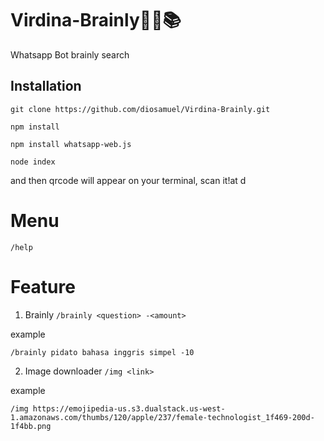 # Virdina-Brainly👩‍💻📚
Whatsapp Bot brainly search

## Installation 
`git clone https://github.com/diosamuel/Virdina-Brainly.git`

`npm install`

`npm install whatsapp-web.js`

`node index`

and then qrcode will appear on your terminal, scan it!at d

# Menu
`/help`

# Feature
1. Brainly
`/brainly <question> -<amount>`

example

`/brainly pidato bahasa inggris simpel -10`

2. Image downloader
`/img <link>`

example

`/img https://emojipedia-us.s3.dualstack.us-west-1.amazonaws.com/thumbs/120/apple/237/female-technologist_1f469-200d-1f4bb.png`
